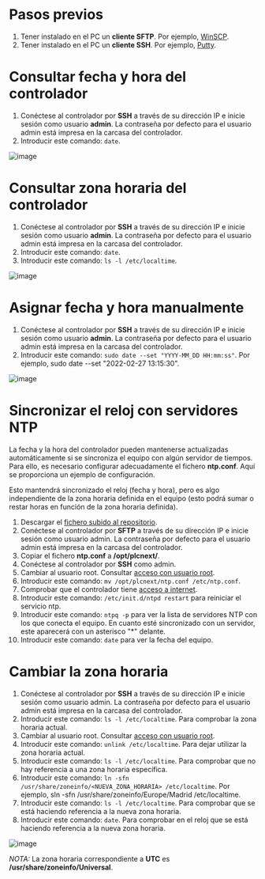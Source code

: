 # Pasos previos
1. Tener instalado en el PC un __cliente SFTP__. Por ejemplo, [WinSCP](https://winscp.net/eng/download.php).
2. Tener instalado en el PC un __cliente SSH__. Por ejemplo, [Putty](https://www.chiark.greenend.org.uk/~sgtatham/putty/latest.html).

# Consultar fecha y hora del controlador
1. Conéctese al controlador por __SSH__ a través de su dirección IP e inicie sesión como usuario __admin__. La contraseña por defecto para el usuario admin está impresa en la carcasa del controlador.
2. Introducir este comando: ```date```.

![image](https://user-images.githubusercontent.com/46561573/155715630-8d60887e-36f3-4e2b-9b8b-909236bf1cf7.png)

# Consultar zona horaria del controlador
1. Conéctese al controlador por __SSH__ a través de su dirección IP e inicie sesión como usuario __admin__. La contraseña por defecto para el usuario admin está impresa en la carcasa del controlador.
2. Introducir este comando: ```date```.
3. Introducir este comando: ```ls -l /etc/localtime```.

![image](https://user-images.githubusercontent.com/46561573/155715435-960db859-c088-4915-8a5b-2a82206468bf.png)

# Asignar fecha y hora manualmente
1. Conéctese al controlador por __SSH__ a través de su dirección IP e inicie sesión como usuario __admin__. La contraseña por defecto para el usuario admin está impresa en la carcasa del controlador.
2. Introducir este comando: ```sudo date --set "YYYY-MM_DD HH:mm:ss"```. Por ejemplo, sudo date --set "2022-02-27 13:15:30".

![image](https://user-images.githubusercontent.com/46561573/155713530-af5ffc3c-3552-4233-92c2-5badf3a52fbb.png)

# Sincronizar el reloj con servidores NTP
La fecha y la hora del controlador pueden mantenerse actualizadas automáticamente si se sincroniza el equipo con algún servidor de tiempos. Para ello, es necesario configurar adecuadamente el fichero __ntp.conf__. Aquí se proporciona un ejemplo de configuración.

Esto mantendrá sincronizado el reloj (fecha y hora), pero es algo independiente de la zona horaria definida en el equipo (esto podrá sumar o restar horas en función de la zona horaria definida).

1. Descargar el [fichero subido al repositorio](files/ntp.conf).
2. Conéctese al controlador por __SFTP__ a través de su dirección IP e inicie sesión como usuario admin. La contraseña por defecto para el usuario admin está impresa en la carcasa del controlador.
3. Copiar el fichero __ntp.conf__ a __/opt/plcnext/__.
4. Conéctese al controlador por __SSH__ como admin.
5. Cambiar al usuario root. Consultar [acceso con usuario root](https://github.com/JaviPxc/LinuxOnPLCnext/blob/main/Acceso_con_usuario_root.md).
6. Introducir este comando: ```mv /opt/plcnext/ntp.conf /etc/ntp.conf```.
7. Comprobar que el controlador tiene [acceso a internet](https://github.com/JaviPxc/LinuxOnPLCnext/blob/main/Comprobar_acceso_a_internet.md).
8. Introducir este comando: ```/etc/init.d/ntpd restart``` para reiniciar el servicio ntp.
9. Introducir este comando: ```ntpq -p``` para ver la lista de servidores NTP con los que conecta el equipo. En cuanto esté sincronizado con un servidor, este aparecerá con un asterisco "*" delante.
10. Introducir este comando: ```date``` para ver la fecha del equipo.

# Cambiar la zona horaria
1. Conéctese al controlador por __SSH__ a través de su dirección IP e inicie sesión como usuario admin. La contraseña por defecto para el usuario admin está impresa en la carcasa del controlador.
2. Introducir este comando: ```ls -l /etc/localtime```. Para comprobar la zona horaria actual.
3. Cambiar al usuario root. Consultar [acceso con usuario root](https://github.com/JaviPxc/LinuxOnPLCnext/blob/main/Acceso_con_usuario_root.md).
5. Introducir este comando: ```unlink /etc/localtime```. Para dejar utilizar la zona horaria actual.
6. Introducir este comando: ```ls -l /etc/localtime```. Para comprobar que no hay referencia a una zona horaria específica.
7. Introducir este comando: ```ln -sfn  /usr/share/zoneinfo/<NUEVA_ZONA_HORARIA> /etc/localtime```. Por ejemplo, sln -sfn  /usr/share/zoneinfo/Europe/Madrid /etc/localtime.
8. Introducir este comando: ```ls -l /etc/localtime```. Para comprobar que se está haciendo referencia a la nueva zona horaria.
9. Introducir este comando: ```date```. Para comprobar en el reloj que se está haciendo referencia a la nueva zona horaria.

![image](https://user-images.githubusercontent.com/46561573/155716886-bf1e09fa-2034-4df7-b115-86db8ffa2ec9.png)

_NOTA:_ La zona horaria correspondiente a __UTC__ es __/usr/share/zoneinfo/Universal__.
    
    
    
    
    
    
 
